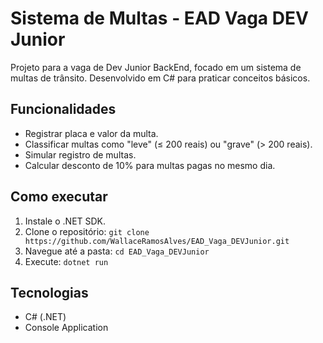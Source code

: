 # Sistema de Multas - EAD Vaga DEV Junior

Projeto para a vaga de Dev Junior BackEnd, focado em um sistema de multas de trânsito. Desenvolvido em C# para praticar conceitos básicos.

## Funcionalidades
- Registrar placa e valor da multa.
- Classificar multas como "leve" (≤ 200 reais) ou "grave" (> 200 reais).
- Simular registro de multas.
- Calcular desconto de 10% para multas pagas no mesmo dia.

## Como executar
1. Instale o .NET SDK.
2. Clone o repositório: `git clone https://github.com/WallaceRamosAlves/EAD_Vaga_DEVJunior.git`
3. Navegue até a pasta: `cd EAD_Vaga_DEVJunior`
4. Execute: `dotnet run`

## Tecnologias
- C# (.NET)
- Console Application
